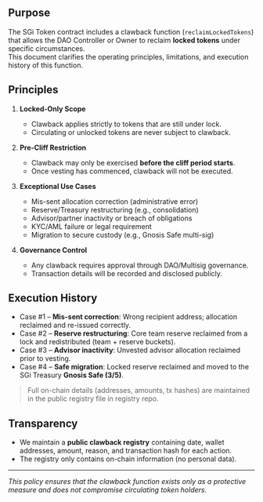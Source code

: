 ## Purpose
The SGi Token contract includes a clawback function (`reclaimLockedTokens`) that allows the DAO Controller or Owner to reclaim **locked tokens** under specific circumstances.  
This document clarifies the operating principles, limitations, and execution history of this function.


## Principles
1. **Locked-Only Scope**  
   - Clawback applies strictly to tokens that are still under lock.  
   - Circulating or unlocked tokens are never subject to clawback.

2. **Pre-Cliff Restriction**  
   - Clawback may only be exercised **before the cliff period starts**.  
   - Once vesting has commenced, clawback will not be executed.

3. **Exceptional Use Cases**  
   - Mis-sent allocation correction (administrative error)  
   - Reserve/Treasury restructuring (e.g., consolidation)  
   - Advisor/partner inactivity or breach of obligations  
   - KYC/AML failure or legal requirement  
   - Migration to secure custody (e.g., Gnosis Safe multi-sig)

4. **Governance Control**  
   - Any clawback requires approval through DAO/Multisig governance.  
   - Transaction details will be recorded and disclosed publicly.

## Execution History
   - Case #1 – **Mis-sent correction**: Wrong recipient address; allocation reclaimed and re-issued correctly.  
   - Case #2 – **Reserve restructuring**: Core team reserve reclaimed from a lock and redistributed (team + reserve buckets).  
   - Case #3 – **Advisor inactivity**: Unvested advisor allocation reclaimed prior to vesting.  
   - Case #4 – **Safe migration**: Locked reserve reclaimed and moved to the SGi Treasury **Gnosis Safe (3/5)**.

 > Full on-chain details (addresses, amounts, tx hashes) are maintained in the public registry file in registry repo.


## Transparency
   - We maintain a **public clawback registry** containing date, wallet addresses, amount, reason, and transaction hash for each action.  
   - The registry only contains on-chain information (no personal data).

---

*This policy ensures that the clawback function exists only as a protective measure and does not compromise circulating token holders.*
